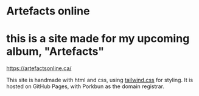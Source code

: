 # Artefacts online
# this is a site made for my upcoming album, "Artefacts"

https://artefactsonline.ca/

This site is handmade with html and css, using [tailwind.css](https://tailwindcss.com/) for styling. It is hosted on GitHub Pages, with Porkbun as the domain registrar. 
